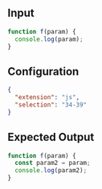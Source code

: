 
## Input
```javascript input
function f(param) {
  console.log(param);
}
```

## Configuration
```json configuration
{
  "extension": "js",
  "selection": "34-39"
}
```

## Expected Output
```javascript expected output
function f(param) {
  const param2 = param;
  console.log(param2);
}
```
